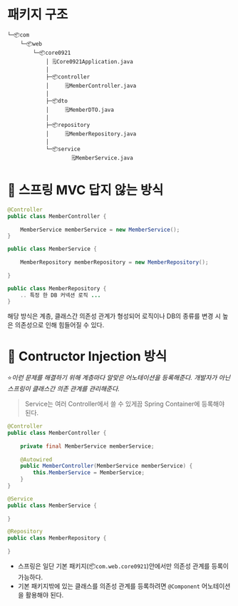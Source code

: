 # 패키지 구조
```
└─📦com
    └─📦web
        └─📦core0921
            │ 🗒️Core0921Application.java
            │
            ├─📦controller
            │     🗒️MemberController.java
            │
            ├─📦dto
            │     🗒️MemberDTO.java
            │
            ├─📦repository
            │     🗒️MemberRepository.java
            │
            └─📦service
                    🗒️MemberService.java
```

# 📌 스프링 MVC 답지 않는 방식

```java
@Controller
public class MemberController {
	
	MemberService memberService = new MemberService();
}
```

```java
public class MemberService {
	
	MemberRepository memberRepository = new MemberRepository();
	
}
```

```java
public class MemberRepository {
	.. 특정 한 DB 커넥션 로직 ...
}

```
해당 방식은 계층, 클래스간 의존성 관계가 형성되어 로직이나 DB의 종류를 변경 시 높은 의존성으로 인해 힘들어질 수 있다.  

# 📌 Contructor Injection 방식
⭐*이런 문제를 해결하기 위해 계층마다 알맞은 어노테이션을 등록해준다. 개발자가 아닌 스프링이 클래스간 의존 관계를 관리해준다.*
> Service는 여러 Controller에서 쓸 수 있게끔 Spring Container에 등록해야 된다.

```java
@Controller
public class MemberController {
	
	private final MemberService memberService;
	
	@Autowired
	public MemberController(MemberService memberService) {
		this.MemberService = MemberService;
	}
}
```

```java
@Service
public class MemberService {
	
}
```

```java
@Repository
public class MemberRepository {
	
}
```

- 스프링은 일단 기본 패키지(📦`com.web.core0921`)안에서만 의존성 관계를 등록이 가능하다.
- 기본 패키지밖에 있는 클래스를 의존성 관계를 등록하려면 `@Component` 어노테이션을 활용해야 된다.